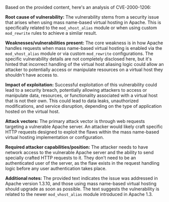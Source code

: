 Based on the provided content, here's an analysis of CVE-2000-1206:

**Root cause of vulnerability:**
The vulnerability stems from a security issue that arises when using mass name-based virtual hosting in Apache. This is specifically related to the `mod_vhost_alias` module or when using custom `mod_rewrite` rules to achieve a similar result.

**Weaknesses/vulnerabilities present:**
The core weakness is in how Apache handles requests when mass name-based virtual hosting is enabled via the `mod_vhost_alias` module or via custom `mod_rewrite` configurations. The specific vulnerability details are not completely disclosed here, but it's hinted that incorrect handling of the virtual host aliasing logic could allow an attacker to potentially access or manipulate resources on a virtual host they shouldn't have access to.

**Impact of exploitation:**
Successful exploitation of this vulnerability could lead to a security breach, potentially allowing attackers to access or manipulate data, resources, or functionality associated with a virtual host that is not their own. This could lead to data leaks, unauthorized modifications, and service disruption, depending on the type of application hosted on the virtual host.

**Attack vectors:**
The primary attack vector is through web requests targeting a vulnerable Apache server. An attacker would likely craft specific HTTP requests designed to exploit the flaws within the mass name-based virtual hosting implementation or configuration.

**Required attacker capabilities/position:**
The attacker needs to have network access to the vulnerable Apache server and the ability to send specially crafted HTTP requests to it. They don't need to be an authenticated user of the server, as the flaw exists in the request handling logic before any user authentication takes place.

**Additional notes:**
The provided text indicates the issue was addressed in Apache version 1.3.10, and those using mass name-based virtual hosting should upgrade as soon as possible. The text suggests the vulnerability is related to the newer `mod_vhost_alias` module introduced in Apache 1.3.